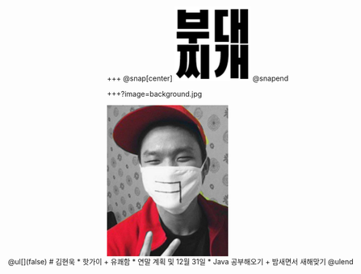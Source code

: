 +++
@snap[center]
![Logo](boodaejjigae_mark.png)
@snapend

+++?image=background.jpg
<div id="container" >
    <div style="float:left; width:240px; height:300px">
        <img src="hotguy.jpg" width="240px" height="300px">
    </div>
    <div style="float:right; width:700px">
        @ul[](false)
        # 김현욱 
        * 핫가이 + 유쾌함
        * 연말 계획 및 12월 31일
            * Java 공부해오기 + 밤새면서 새해맞기
        @ulend
    </div>
</div>
